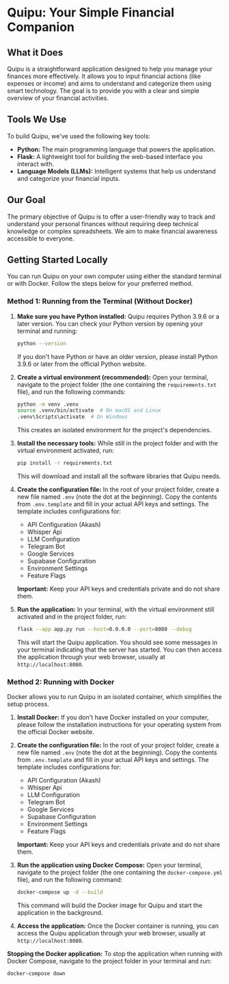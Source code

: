 # Quipu: Your Simple Financial Companion

## What it Does

Quipu is a straightforward application designed to help you manage your finances more effectively. It allows you to input financial actions (like expenses or income) and aims to understand and categorize them using smart technology. The goal is to provide you with a clear and simple overview of your financial activities.

## Tools We Use

To build Quipu, we've used the following key tools:

* **Python:** The main programming language that powers the application.
* **Flask:** A lightweight tool for building the web-based interface you interact with.
* **Language Models (LLMs):** Intelligent systems that help us understand and categorize your financial inputs.

## Our Goal

The primary objective of Quipu is to offer a user-friendly way to track and understand your personal finances without requiring deep technical knowledge or complex spreadsheets. We aim to make financial awareness accessible to everyone.

## Getting Started Locally

You can run Quipu on your own computer using either the standard terminal or with Docker. Follow the steps below for your preferred method.

### Method 1: Running from the Terminal (Without Docker)

1.  **Make sure you have Python installed:** Quipu requires Python 3.9.6 or a later version. You can check your Python version by opening your terminal and running:
    ```bash
    python --version
    ```
    If you don't have Python or have an older version, please install Python 3.9.6 or later from the official Python website.

2.  **Create a virtual environment (recommended):** Open your terminal, navigate to the project folder (the one containing the `requirements.txt` file), and run the following commands:
    ```bash
    python -m venv .venv
    source .venv/bin/activate  # On macOS and Linux
    .venv\Scripts\activate  # On Windows
    ```
    This creates an isolated environment for the project's dependencies.

3.  **Install the necessary tools:** While still in the project folder and with the virtual environment activated, run:
    ```bash
    pip install -r requirements.txt
    ```
    This will download and install all the software libraries that Quipu needs.

4.  **Create the configuration file:** In the root of your project folder, create a new file named `.env` (note the dot at the beginning). Copy the contents from `.env.template` and fill in your actual API keys and settings. The template includes configurations for:
    - API Configuration (Akash)
    - Whisper Api
    - LLM Configuration
    - Telegram Bot
    - Google Services
    - Supabase Configuration
    - Environment Settings
    - Feature Flags

    **Important:** Keep your API keys and credentials private and do not share them.

5.  **Run the application:** In your terminal, with the virtual environment still activated and in the project folder, run:
    ```bash
    flask --app app.py run --host=0.0.0.0 --port=8080 --debug
    ```
    This will start the Quipu application. You should see some messages in your terminal indicating that the server has started. You can then access the application through your web browser, usually at `http://localhost:8080`.

### Method 2: Running with Docker

Docker allows you to run Quipu in an isolated container, which simplifies the setup process.

1.  **Install Docker:** If you don't have Docker installed on your computer, please follow the installation instructions for your operating system from the official Docker website.

2.  **Create the configuration file:** In the root of your project folder, create a new file named `.env` (note the dot at the beginning). Copy the contents from `.env.template` and fill in your actual API keys and settings. The template includes configurations for:
    - API Configuration (Akash)
    - Whisper Api
    - LLM Configuration
    - Telegram Bot
    - Google Services
    - Supabase Configuration
    - Environment Settings
    - Feature Flags

    **Important:** Keep your API keys and credentials private and do not share them.

3.  **Run the application using Docker Compose:** Open your terminal, navigate to the project folder (the one containing the `docker-compose.yml` file), and run the following command:
    ```bash
    docker-compose up -d --build
    ```
    This command will build the Docker image for Quipu and start the application in the background.

4.  **Access the application:** Once the Docker container is running, you can access the Quipu application through your web browser, usually at `http://localhost:8080`.

**Stopping the Docker application:** To stop the application when running with Docker Compose, navigate to the project folder in your terminal and run:
```bash
docker-compose down